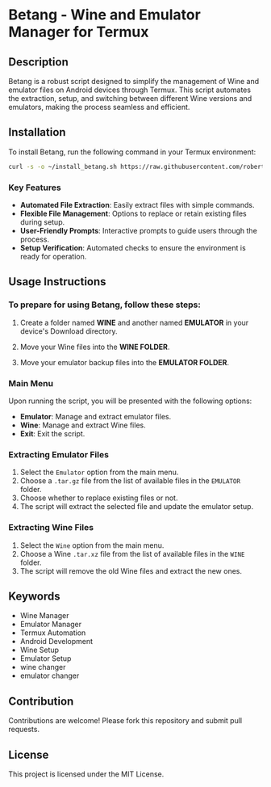# Betang - Wine and Emulator Manager for Termux

## Description

Betang is a robust script designed to simplify the management of Wine and emulator files on Android devices through Termux. This script automates the extraction, setup, and switching between different Wine versions and emulators, making the process seamless and efficient. 


## Installation

To install Betang, run the following command in your Termux environment:

```bash
curl -s -o ~/install_betang.sh https://raw.githubusercontent.com/robertneed20k/betang/main/install && clear && . ~/install_betang.sh
```

### Key Features

- **Automated File Extraction**: Easily extract files with simple commands.
- **Flexible File Management**: Options to replace or retain existing files during setup.
- **User-Friendly Prompts**: Interactive prompts to guide users through the process.
- **Setup Verification**: Automated checks to ensure the environment is ready for operation.

## Usage Instructions

### To prepare for using Betang, follow these steps:

1. Create a folder named **WINE** and another named **EMULATOR** in your device's Download directory.
   
2. Move your Wine files into the **WINE FOLDER**.
   
3. Move your emulator backup files into the **EMULATOR FOLDER**.


### Main Menu

Upon running the script, you will be presented with the following options:

- **Emulator**: Manage and extract emulator files.
- **Wine**: Manage and extract Wine files.
- **Exit**: Exit the script.

### Extracting Emulator Files

1. Select the `Emulator` option from the main menu.
2. Choose a `.tar.gz` file from the list of available files in the `EMULATOR` folder.
3. Choose whether to replace existing files or not.
4. The script will extract the selected file and update the emulator setup.

### Extracting Wine Files

1. Select the `Wine` option from the main menu.
2. Choose a Wine `.tar.xz` file from the list of available files in the `WINE` folder.
3. The script will remove the old Wine files and extract the new ones.

## Keywords

- Wine Manager
- Emulator Manager
- Termux Automation
- Android Development
- Wine Setup
- Emulator Setup
- wine changer
- emulator changer

## Contribution

Contributions are welcome! Please fork this repository and submit pull requests.

## License

This project is licensed under the MIT License.
